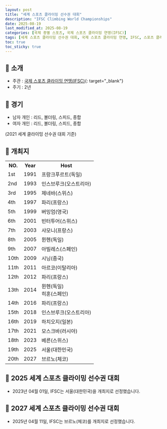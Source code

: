 ```yaml
---
layout: post
title: "세계 스포츠 클라이밍 선수권 대회"
description: "IFSC Climbing World Championships"
date: 2025-08-19
last_modified_at: 2025-08-19
categories: [국제 종별 스포츠, 국제 스포츠 클라이밍 연맹(IFSC)]
tags: [세계 스포츠 클라이밍 선수권 대회, 국제 스포츠 클라이밍 연맹, IFSC, 스포츠 클라이밍]
toc: true
toc_sticky: true
---
```

## 📜 소개
* 주관 : [국제 스포츠 클라이밍 연맹(IFSC)](https://www.ifsc-climbing.org/){: target="_blank"}
* 주기 : 2년

## 📜 경기
* 남자 개인 : 리드, 볼더링, 스피드, 종합
* 여자 개인 : 리드, 볼더링, 스피드, 종합

(2021 세계 클라이밍 선수권 대회 기준)

## 📜 개최지

<html>

<head>
    <meta charset="UTF-8">
</head>

<body>
    <table>
        <tr class="header-row">
            <th class="col-no">NO.</th>
            <th class="col-year">Year</th>
            <th class="col-host">Host</th>
        </tr>
        <tr>
            <td>1st</td>
            <td>1991</td>
            <td>프랑크푸르트(독일)</td>
        </tr>
        <tr>
            <td>2nd</td>
            <td>1993</td>
            <td>인스브루크(오스트리아)</td>
        </tr>
        <tr>
            <td>3rd</td>
            <td>1995</td>
            <td>제네바(스위스)</td>
        </tr>
        <tr>
            <td>4th</td>
            <td>1997</td>
            <td>파리(프랑스)</td>
        </tr>
        <tr>
            <td>5th</td>
            <td>1999</td>
            <td>버밍엄(영국)</td>
        </tr>
        <tr>
            <td>6th</td>
            <td>2001</td>
            <td>빈터투어(스위스)</td>
        </tr>
        <tr>
            <td>7th</td>
            <td>2003</td>
            <td>샤모니(프랑스)</td>
        </tr>
        <tr>
            <td>8th</td>
            <td>2005</td>
            <td>뮌헨(독일)</td>
        </tr>
        <tr>
            <td>9th</td>
            <td>2007</td>
            <td>아빌레스(스페인)</td>
        </tr>
        <tr>
            <td>10th</td>
            <td>2009</td>
            <td>시닝(중국)</td>
        </tr>
        <tr>
            <td>11th</td>
            <td>2011</td>
            <td>아르코(이탈리아)</td>
        </tr>
        <tr>
            <td>12th</td>
            <td>2012</td>
            <td>파리(프랑스)</td>
        </tr>
        <tr>
            <td>13th</td>
            <td>2014</td>
            <td>뮌헨(독일)<br>히혼(스페인)</td>
        </tr>
        <tr>
            <td>14th</td>
            <td>2016</td>
            <td>파리(프랑스)</td>
        </tr>
        <tr>
            <td>15th</td>
            <td>2018</td>
            <td>인스브루크(오스트리아)</td>
        </tr>
        <tr>
            <td>16th</td>
            <td>2019</td>
            <td>하치오지(일본)</td>
        </tr>
        <tr>
            <td>17th</td>
            <td>2021</td>
            <td>모스크바(러시아)</td>
        </tr>
        <tr>
            <td>18th</td>
            <td>2023</td>
            <td>베른(스위스)</td>
        </tr>
        <tr>
            <td><span class="korea-host">19th</span></td>
            <td><span class="korea-host">2025</span></td>
            <td><span class="korea-host">서울(대한민국)</span></td>
        </tr>
        <tr>
            <td>20th</td>
            <td>2027</td>
            <td>브르노(체코)</td>
        </tr>
    </table>
</body>

</html>

## 📜 2025 세계 스포츠 클라이밍 선수권 대회
* 2023년 04월 01일, IFSC는 <span class="korea-host">서울(대한민국)</span>을 개최지로 선정했습니다.

## 📜 2027 세계 스포츠 클라이밍 선수권 대회
* 2025년 04월 11일, IFSC는 <span class="foreign-host">브르노(체코)</span>를 개최지로 선정했습니다.
